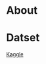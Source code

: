 <h1>About</h1>

<h1>Datset</h1>
<a href='https://www.kaggle.com/datasets/nehalbirla/vehicle-dataset-from-cardekho'>Kaggle</a>
